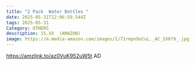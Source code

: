 ```yaml
---
title: "2 Pack  Water Bottles "
date: 2025-05-31T12:06:59.544Z
tags: 2025-05-31
Category: OTHERS
description: 15.XX  (AMAZON)
image: https://m.media-amazon.com/images/I/71rmpn9xCuL._AC_SX679_.jpg
---
```

https://amzlink.to/az0VuK952uW5t    AD